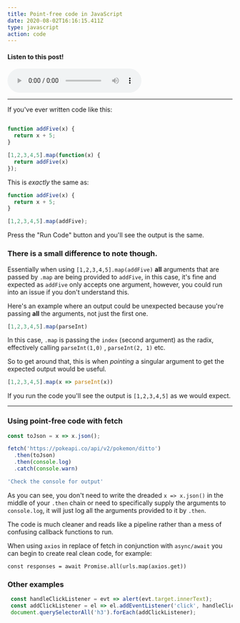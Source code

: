 ```yaml
---
title: Point-free code in JavaScript
date: 2020-08-02T16:16:15.411Z
type: javascript
action: code
---
```


#### Listen to this post!
<audio controls="controls">
  <source type="audio/mp3" src="./point-free-javascript.mp3"></source>
</audio>
<hr />


If you've ever written code like this:

```js

function addFive(x) {
  return x + 5;
}

[1,2,3,4,5].map(function(x) {
  return addFive(x)
});
```

This is *exactly* the same as:

```js
function addFive(x) {
  return x + 5;
}

[1,2,3,4,5].map(addFive);
```

Press the "Run Code" button and you'll see the output is the same.

### There is a small difference to note though.
Essentially when using `[1,2,3,4,5].map(addFive)` **all** arguments that are passed by `.map` are being provided to `addFive`, in this case, it's fine and expected as `addFive` only accepts one argument, however, you could run into an issue if you don't understand this.

Here's an example where an output could be unexpected because you're passing **all** the arguments, not just the first one.

```js
[1,2,3,4,5].map(parseInt)
```


In this case, `.map` is passing the `index` (second argument) as the radix, effectively calling `parseInt(1,0)` , `parseInt(2, 1)` etc.

So to get around that, this is when *pointing* a singular argument to get the expected output would be useful.

```js
[1,2,3,4,5].map(x => parseInt(x))
```

If you run the code you'll see the output is `[1,2,3,4,5]` as we would expect.

___

### Using point-free code with fetch


```js
const toJson = x => x.json();

fetch('https://pokeapi.co/api/v2/pokemon/ditto')
  .then(toJson)
  .then(console.log)
  .catch(console.warn)

'Check the console for output'
```

As you can see, you don't need to write the dreaded `x => x.json()` in the middle of your `.then` chain or need to specifically supply the arguments to `console.log`, it will just log all the arguments provided to it by `.then`.

 The code is much cleaner and reads like a pipeline rather than a mess of confusing callback functions to run.


When using `axios` in replace of fetch in conjunction with `async/await` you can begin to create real clean code, for example:

 `const responses = await Promise.all(urls.map(axios.get))`


 ### Other examples

 ```js
  const handleClickListener = evt => alert(evt.target.innerText);
  const addClickListener = el => el.addEventListener('click', handleClickListener);
  document.querySelectorAll('h3').forEach(addClickListener);
 ```